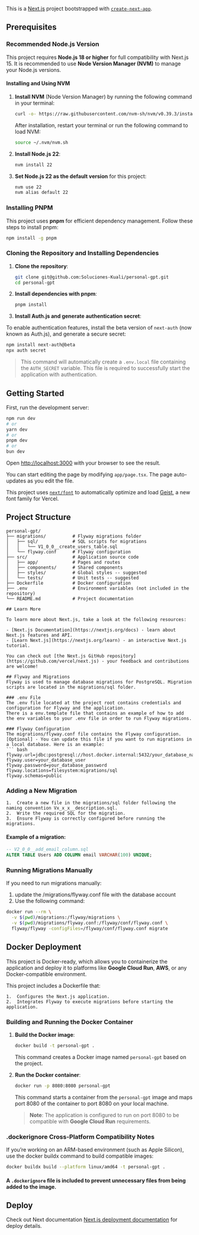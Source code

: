 This is a [Next.js](https://nextjs.org) project bootstrapped with [`create-next-app`](https://nextjs.org/docs/app/api-reference/cli/create-next-app).

## Prerequisites

### Recommended Node.js Version

This project requires **Node.js 18 or higher** for full compatibility with Next.js 15. It is recommended to use **Node Version Manager (NVM)** to manage your Node.js versions.

#### Installing and Using NVM

1. **Install NVM** (Node Version Manager) by running the following command in your terminal:

   ```bash
   curl -o- https://raw.githubusercontent.com/nvm-sh/nvm/v0.39.3/install.sh | bash
   ```

   After installation, restart your terminal or run the following command to load NVM:

   ```bash
   source ~/.nvm/nvm.sh
   ```

2. **Install Node.js 22**:

   ```bash
   nvm install 22
   ```

3. **Set Node.js 22 as the default version** for this project:

   ```bash
   nvm use 22
   nvm alias default 22
   ```

### Installing PNPM

This project uses **pnpm** for efficient dependency management. Follow these steps to install pnpm:

```bash
npm install -g pnpm
```

### Cloning the Repository and Installing Dependencies

1. **Clone the repository**:

   ```bash
   git clone git@github.com:Soluciones-Kuali/personal-gpt.git
   cd personal-gpt
   ```

2. **Install dependencies with pnpm**:

   ```bash
   pnpm install
   ```

3. **Install Auth.js and generate authentication secret**:

To enable authentication features, install the beta version of `next-auth` (now known as Auth.js), and generate a secure secret:

```bash
npm install next-auth@beta
npx auth secret
```

> This command will automatically create a `.env.local` file containing the `AUTH_SECRET` variable.
> This file is required to successfully start the application with authentication.

## Getting Started

First, run the development server:

```bash
npm run dev
# or
yarn dev
# or
pnpm dev
# or
bun dev
```

Open [http://localhost:3000](http://localhost:3000) with your browser to see the result.

You can start editing the page by modifying `app/page.tsx`. The page auto-updates as you edit the file.

This project uses [`next/font`](https://nextjs.org/docs/app/building-your-application/optimizing/fonts) to automatically optimize and load [Geist](https://vercel.com/font), a new font family for Vercel.

## Project Structure

```plaintext
personal-gpt/
├── migrations/          # Flyway migrations folder
│   ├── sql/             # SQL scripts for migrations
│   │   └── V1_0_0__create_users_table.sql
│   └── flyway.conf      # Flyway configuration
├── src/                 # Application source code
│   ├── app/             # Pages and routes
│   ├── components/      # Shared components 
│   ├── styles/          # Global styles -- suggested
│   └── tests/           # Unit tests -- suggested
├── Dockerfile           # Docker configuration
├── .env                 # Environment variables (not included in the repository)
└── README.md            # Project documentation

## Learn More

To learn more about Next.js, take a look at the following resources:

- [Next.js Documentation](https://nextjs.org/docs) - learn about Next.js features and API.
- [Learn Next.js](https://nextjs.org/learn) - an interactive Next.js tutorial.

You can check out [the Next.js GitHub repository](https://github.com/vercel/next.js) - your feedback and contributions are welcome!

## Flyway and Migrations
Flyway is used to manage database migrations for PostgreSQL. Migration scripts are located in the migrations/sql folder.

### .env File
The .env file located at the project root contains credentials and configuration for Flyway and the application.
There is a env.template file that contains an example of how to add the env variables to your .env file in order to run Flyway migrations.

### Flyway Configuration
The migrations/flyway.conf file contains the Flyway configuration. 
[Optional] - You can update this file if you want to run migrations in a local database. Here is an example:
``` bash
flyway.url=jdbc:postgresql://host.docker.internal:5432/your_database_name
flyway.user=your_database_user
flyway.password=your_database_password
flyway.locations=filesystem:migrations/sql
flyway.schemas=public
```

### Adding a New Migration
	1.	Create a new file in the migrations/sql folder following the naming convention Vx_x_x__description.sql.
	2.	Write the required SQL for the migration.
	3.	Ensure Flyway is correctly configured before running the migrations.

#### Example of a migration:
``` sql
-- V2_0_0__add_email_column.sql
ALTER TABLE Users ADD COLUMN email VARCHAR(100) UNIQUE;
```

### Running Migrations Manually
If you need to run migrations manually:
   1. update the /migrations/flyway.conf file with the database account
   2. Use the following command:
``` bash
docker run --rm \
  -v $(pwd)/migrations:/flyway/migrations \
  -v $(pwd)/migrations/flyway.conf:/flyway/conf/flyway.conf \
  flyway/flyway -configFiles=/flyway/conf/flyway.conf migrate
```

## Docker Deployment

This project is Docker-ready, which allows you to containerize the application and deploy it to platforms like **Google Cloud Run**, **AWS**, or any Docker-compatible environment.

This project includes a Dockerfile that:

	1.	Configures the Next.js application.
	2.	Integrates Flyway to execute migrations before starting the application.

### Building and Running the Docker Container

1. **Build the Docker image**:

   ```bash
   docker build -t personal-gpt .
   ```

   This command creates a Docker image named `personal-gpt` based on the project.

2. **Run the Docker container**:

   ```bash
   docker run -p 8080:8080 personal-gpt
   ```

   This command starts a container from the `personal-gpt` image and maps port 8080 of the container to port 8080 on your local machine.

   > **Note**: The application is configured to run on port 8080 to be compatible with **Google Cloud Run** requirements.

### .dockerignore Cross-Platform Compatibility Notes

If you’re working on an ARM-based environment (such as Apple Silicon), use the docker buildx command to build compatible images:
``` bash
docker buildx build --platform linux/amd64 -t personal-gpt .
```

####  A `.dockerignore` file is included to prevent unnecessary files from being added to the image.

## Deploy 

Check out Next documentation [Next.js deployment documentation](https://nextjs.org/docs/app/building-your-application/deploying) for deploy details.
